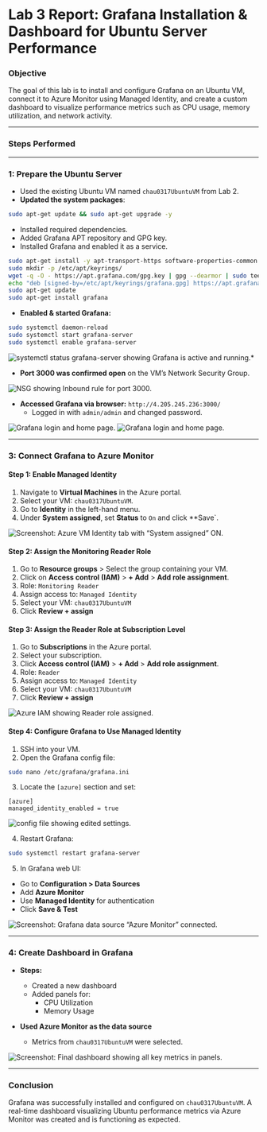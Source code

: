 # Lab 3 Report: Grafana Installation & Dashboard for Ubuntu Server Performance

### **Objective**

The goal of this lab is to install and configure Grafana on an Ubuntu VM, connect it to Azure Monitor using Managed Identity, and create a custom dashboard to visualize performance metrics such as CPU usage, memory utilization, and network activity.

---

### **Steps Performed**

---

### **1: Prepare the Ubuntu Server**

- Used the existing Ubuntu VM named `chau0317UbuntuVM` from Lab 2.
- **Updated the system packages**:

```bash
sudo apt-get update && sudo apt-get upgrade -y
```

- Installed required dependencies.
- Added Grafana APT repository and GPG key.
- Installed Grafana and enabled it as a service.

```bash
sudo apt-get install -y apt-transport-https software-properties-common wget
sudo mkdir -p /etc/apt/keyrings/
wget -q -O - https://apt.grafana.com/gpg.key | gpg --dearmor | sudo tee /etc/apt/keyrings/grafana.gpg > /dev/null
echo "deb [signed-by=/etc/apt/keyrings/grafana.gpg] https://apt.grafana.com stable main" | sudo tee -a /etc/apt/sources.list.d/grafana.list
sudo apt-get update
sudo apt-get install grafana
```

- **Enabled & started Grafana:**

```bash
sudo systemctl daemon-reload
sudo systemctl start grafana-server
sudo systemctl enable grafana-server
```

![`systemctl status grafana-server` showing Grafana is active and running.*](./screenshots/1.png)

- **Port 3000 was confirmed open** on the VM’s Network Security Group.

![NSG showing Inbound rule for port 3000.](./screenshots/2.png)

- **Accessed Grafana via browser:** `http://4.205.245.236:3000/`
  - Logged in with `admin/admin` and changed password.

![Grafana login and home page.](./screenshots/3.png)
![Grafana login and home page.](./screenshots/4.png)

---

### **3: Connect Grafana to Azure Monitor**

#### Step 1: Enable Managed Identity

1. Navigate to **Virtual Machines** in the Azure portal.
2. Select your VM: `chau0317UbuntuVM`.
3. Go to **Identity** in the left-hand menu.
4. Under **System assigned**, set **Status** to `On` and click \*\*Save`.

![Screenshot: Azure VM Identity tab with “System assigned” ON.](./screenshots/5.png)

#### Step 2: Assign the Monitoring Reader Role

1. Go to **Resource groups** > Select the group containing your VM.
2. Click on **Access control (IAM)** > **+ Add** > **Add role assignment**.
3. Role: `Monitoring Reader`
4. Assign access to: `Managed Identity`
5. Select your VM: `chau0317UbuntuVM`
6. Click **Review + assign**

#### Step 3: Assign the Reader Role at Subscription Level

1. Go to **Subscriptions** in the Azure portal.
2. Select your subscription.
3. Click **Access control (IAM)** > **+ Add** > **Add role assignment**.
4. Role: `Reader`
5. Assign access to: `Managed Identity`
6. Select your VM: `chau0317UbuntuVM`
7. Click **Review + assign**

![Azure IAM showing Reader role assigned.](./screenshots/6.png)

#### Step 4: Configure Grafana to Use Managed Identity

1. SSH into your VM.
2. Open the Grafana config file:

```bash
sudo nano /etc/grafana/grafana.ini
```

3. Locate the `[azure]` section and set:

```
[azure]
managed_identity_enabled = true
```

![config file showing edited settings.](./screenshots/7.png)

4. Restart Grafana:

```bash
sudo systemctl restart grafana-server
```

5. In Grafana web UI:

- Go to **Configuration > Data Sources**
- Add **Azure Monitor**
- Use **Managed Identity** for authentication
- Click **Save & Test**

![Screenshot: Grafana data source “Azure Monitor” connected.](./screenshots/8.png)

---

### **4: Create Dashboard in Grafana**

- **Steps:**

  - Created a new dashboard
  - Added panels for:
    - CPU Utilization
    - Memory Usage

- **Used Azure Monitor as the data source**
  - Metrics from `chau0317UbuntuVM` were selected.

![Screenshot: Final dashboard showing all key metrics in panels.](./screenshots/9.png)

---

### **Conclusion**

Grafana was successfully installed and configured on `chau0317UbuntuVM`. A real-time dashboard visualizing Ubuntu performance metrics via Azure Monitor was created and is functioning as expected.
